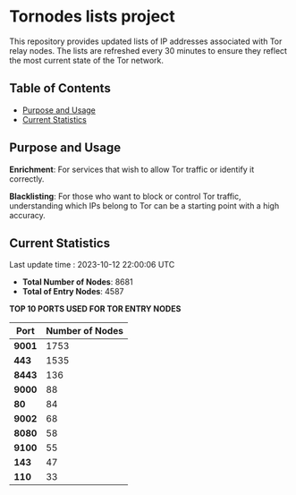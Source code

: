 # Tornodes lists project

This repository provides updated lists of IP addresses associated with Tor relay nodes. The lists are refreshed every 30 minutes to ensure they reflect the most current state of the Tor network.

## Table of Contents

- [Purpose and Usage](#purpose-and-usage)
- [Current Statistics](#current-statistics)


## Purpose and Usage

**Enrichment**: For services that wish to allow Tor traffic or identify it correctly.

**Blacklisting**: For those who want to block or control Tor traffic, understanding which IPs belong to Tor can be a starting point with a high accuracy.

## Current Statistics

Last update time : 2023-10-12 22:00:06 UTC

- **Total Number of Nodes**: 8681
- **Total of Entry Nodes**: 4587

**TOP 10 PORTS USED FOR TOR ENTRY NODES**

| **Port** | **Number of Nodes** |
|------|-----------------|
| **9001**   | 1753  |
| **443**   | 1535  |
| **8443**   | 136  |
| **9000**   | 88  |
| **80**   | 84  |
| **9002**   | 68  |
| **8080**   | 58  |
| **9100**   | 55  |
| **143**   | 47  |
| **110**   | 33  |

